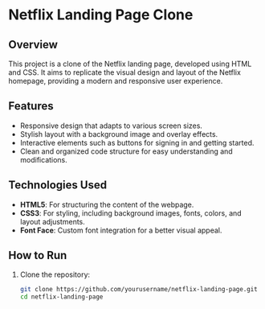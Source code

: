 # Netflix Landing Page Clone

## Overview
This project is a clone of the Netflix landing page, developed using HTML and CSS. It aims to replicate the visual design and layout of the Netflix homepage, providing a modern and responsive user experience.

## Features
- Responsive design that adapts to various screen sizes.
- Stylish layout with a background image and overlay effects.
- Interactive elements such as buttons for signing in and getting started.
- Clean and organized code structure for easy understanding and modifications.

## Technologies Used
- **HTML5**: For structuring the content of the webpage.
- **CSS3**: For styling, including background images, fonts, colors, and layout adjustments.
- **Font Face**: Custom font integration for a better visual appeal.

## How to Run
1. Clone the repository:
   ```bash
   git clone https://github.com/yourusername/netflix-landing-page.git
   cd netflix-landing-page

